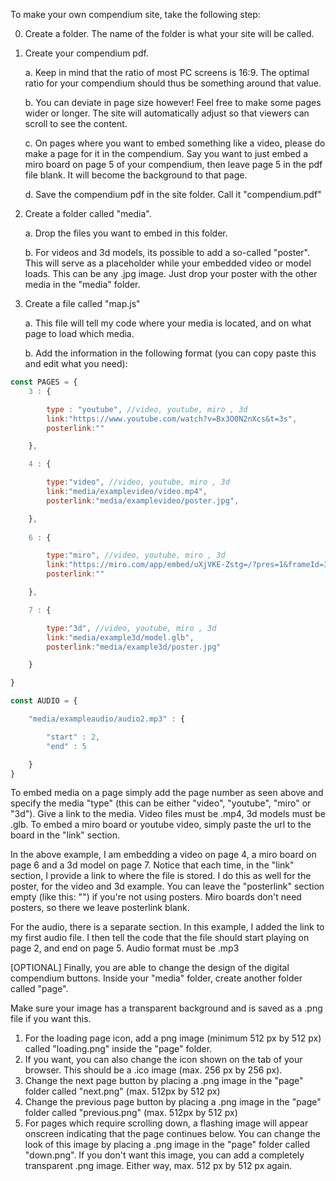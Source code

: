 To make your own compendium site, take the following step:

0. Create a folder. The name of the folder is what your site will be called.

1. Create your compendium pdf.

    a. Keep in mind that the ratio of most PC screens is 16:9. The optimal ratio for your compendium should thus be something around that value.

    b. You can deviate in page size however! Feel free to make some pages wider or longer. The site will automatically adjust so that viewers can scroll to see the content. 

    c. On pages where you want to embed something like a video, please do make a page for it in the compendium. Say you want to just embed a miro board on page 5 of your compendium, then leave page 5 in the pdf file blank. It will become the background to that page.

    d. Save the compendium pdf in the site folder. Call it "compendium.pdf"

2. Create a folder called "media".

    a. Drop the files you want to embed in this folder.
    
    b. For videos and 3d models, its possible to add a so-called "poster". This will serve as a placeholder while your embedded video or model loads. This can be any .jpg image. Just drop your poster with the other media in the "media" folder. 

3. Create a file called "map.js"

    a. This file will tell my code where your media is located, and on what page to load which media.
    
    b. Add the information in the following format (you can copy paste this and edit what you need):

```javascript
const PAGES = {
    3 : {

        type : "youtube", //video, youtube, miro , 3d 
        link:"https://www.youtube.com/watch?v=Bx3O0N2nXcs&t=3s",
        posterlink:""

    },

    4 : {

        type:"video", //video, youtube, miro , 3d 
        link:"media/examplevideo/video.mp4",
        posterlink:"media/examplevideo/poster.jpg",

    },
    
    6 : {

        type:"miro", //video, youtube, miro , 3d 
        link:"https://miro.com/app/embed/uXjVKE-Zstg=/?pres=1&frameId=3458764614711847583&embedId=503370172447&autoplay=yep",
        posterlink:""

	},

    7 : {

        type:"3d", //video, youtube, miro , 3d 
        link:"media/example3d/model.glb",
        posterlink:"media/example3d/poster.jpg"

    }

}

const AUDIO = {

    "media/exampleaudio/audio2.mp3" : {

        "start" : 2,
        "end" : 5

    }
}
```

To embed media on a page simply add the page number as seen above and specify the media "type" (this can be either "video", "youtube", "miro" or "3d"). Give a link to the media. Video files must be .mp4, 3d models must be .glb. To embed a miro board or youtube video, simply paste the url to the board in the "link" section.

In the above example, I am embedding a video on page 4, a miro board on page 6 and a 3d model on page 7. Notice that each time, in the "link" section, I provide a link to where the file is stored. I do this as well for the poster, for the video and 3d example. You can leave the "posterlink" section empty (like this: "") if you're not using posters. Miro boards don't need posters, so there we leave posterlink blank. 

For the audio, there is a separate section. In this example, I added the link to my first audio file. I then tell the code that the file should start playing on page 2, and end on page 5. Audio format must be .mp3


[OPTIONAL] Finally, you are able to change the design of the digital compendium buttons. Inside your "media" folder, create another folder called "page". 

Make sure your image has a transparent background and is saved as a .png file if you want this.

1. For the loading page icon, add a png image (minimum 512 px by 512 px) called "loading.png" inside the "page" folder.
2. If you want, you can also change the icon shown on the tab of your browser. This should be a .ico image (max. 256 px by 256 px). 
3. Change the next page button by placing a .png image in the "page" folder called "next.png" (max. 512px by 512 px) 
4. Change the previous page button by placing a .png image in the "page" folder called "previous.png" (max. 512px by 512 px) 
5. For pages which require scrolling down, a flashing image will appear onscreen indicating that the page continues below. You can change the look of this image by placing a .png image in the "page" folder called "down.png". If you don't want this image, you can add a completely transparent .png image. Either way, max. 512 px by 512 px again. 


